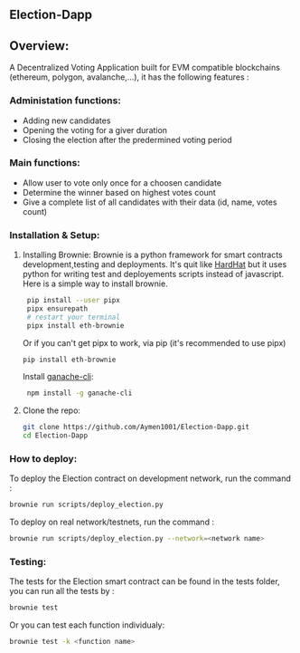 
## Election-Dapp



## Overview:

A Decentralized Voting Application built for EVM compatible blockchains (ethereum, polygon, avalanche,...), it has the following features :

<h3>Administation functions: </h3>
<ul>
  <li>Adding new candidates</li>
  <li>Opening the voting for a giver duration </li>
  <li>Closing the election after the predermined voting period </li>
</ul>

<h3>Main functions: </h3>
<ul>
  <li>Allow user to vote only once for a choosen candidate</li>
  <li>Determine the winner based on highest votes count </li>
  <li>Give a complete list of all candidates with their data (id, name, votes count) </li>
</ul>


### Installation & Setup:

1. Installing Brownie: Brownie is a python framework for smart contracts development,testing and deployments. It's quit like [HardHat](https://hardhat.org) but it uses python for writing test and deployements scripts instead of javascript.
   Here is a simple way to install brownie.
   ```sh
    pip install --user pipx
    pipx ensurepath
    # restart your terminal
    pipx install eth-brownie
   ```
   Or if you can't get pipx to work, via pip (it's recommended to use pipx)
    ```sh
    pip install eth-brownie
    ```
   Install [ganache-cli](https://www.npmjs.com/package/ganache-cli): 
   ```sh
    npm install -g ganache-cli
    ```
   
2. Clone the repo:
   ```sh
   git clone https://github.com/Aymen1001/Election-Dapp.git
   cd Election-Dapp
   ```
### How to deploy:

To deploy the Election contract on development network, run the command :
   ```sh
   brownie run scripts/deploy_election.py
   ```
To deploy on real network/testnets, run the command :
   ```sh
   brownie run scripts/deploy_election.py --network=<network name>
   ```

### Testing:

The tests for the Election smart contract can be found in the tests folder, you can run all the tests by :
   ```sh
   brownie test
   ```
Or you can test each function individualy:
   ```sh
   brownie test -k <function name>
   ```
